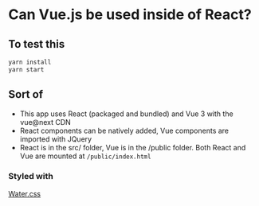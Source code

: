 # Can Vue.js be used inside of React?

## To test this

```bash
yarn install
yarn start
```

## Sort of

- This app uses React (packaged and bundled) and Vue 3 with the vue@next CDN
- React components can be natively added, Vue components are imported with JQuery
- React is in the src/ folder, Vue is in the /public folder. Both React and Vue are mounted at `/public/index.html`

### Styled with

[Water.css](https://watercss.kognise.dev/)
